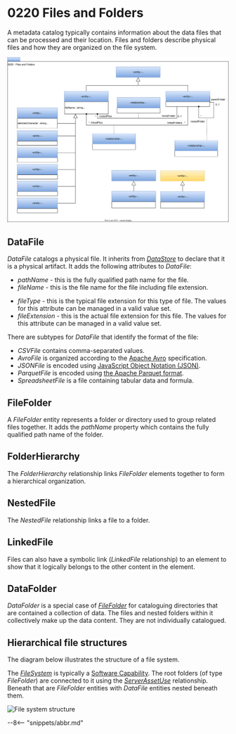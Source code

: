 <!-- SPDX-License-Identifier: CC-BY-4.0 -->
<!-- Copyright Contributors to the ODPi Egeria project. -->

# 0220 Files and Folders

A metadata catalog typically contains information about the data files that can be processed and their location.   Files and folders describe physical files and how they are organized on the file system.

![UML](0220-Files-and-Folders.svg)

## DataFile

*DataFile* catalogs a physical file.  It inherits from [*DataStore*](/types/2/0210-Data-Stores) to declare that it is a physical artifact.  It adds the following attributes to *DataFile*:

- *pathName* - this is the fully qualified path name for the file.
- *fileName* - this is the file name for the file including file extension.
* *fileType* - this is the typical file extension for this type of file.  The values for this attribute can be managed in a valid value set.
* *fileExtension* - this is the actual file extension for this file.  The values for this attribute can be managed in a valid value set.

There are subtypes for *DataFile* that identify the format of the file:

- *CSVFile* contains comma-separated values.
- *AvroFile* is organized according to the [Apache Avro](https://avro.apache.org) specification.
- *JSONFile* is encoded using [JavaScript Object Notation (JSON)](https://www.json.org/json-en.html).
- *ParquetFile* is encoded using [the Apache Parquet format](https://parquet.apache.org/).
- *SpreadsheetFile* is a file containing tabular data and formula.


## FileFolder

A *FileFolder* entity represents a folder or directory used to group related files together. It adds the *pathName* property which contains the fully qualified path name of the folder.


## FolderHierarchy

The *FolderHierarchy* relationship links *FileFolder* elements together to form a hierarchical organization.

## NestedFile

The *NestedFile* relationship links a file to a folder.

## LinkedFile

Files can also have a symbolic link (*LinkedFile* relationship) to an element to show that it logically belongs to the other content in the element.

## DataFolder

*DataFolder* is a special case of [*FileFolder*](#filefolder) for cataloguing directories that are contained a collection of data.  The files and nested folders within it collectively make up the data content.  They are not individually catalogued.

## Hierarchical file structures

The diagram below illustrates the structure of a file system.

The [*FileSystem*](/types/0/0056-Resource-Managers) is typically a [Software Capability](/types/0/0042-Software-Capabilities).  The root folders (of type *FileFolder*) are connected to it using the [*ServerAssetUse*](/types/0/0045-Servers-and-Assets) relationship.  Beneath that are *FileFolder* entities with *DataFile* entities nested beneath them.
 

![File system structure](0220-Files-and-Folders-Example.png)

--8<-- "snippets/abbr.md"